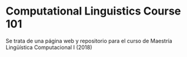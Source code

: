 # Computational Linguistics Course 101
Se trata de una página web y repositorio para el curso de Maestría Lingüística Computacional I (2018)
